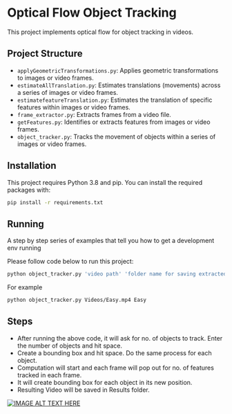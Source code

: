 # Optical Flow Object Tracking

This project implements optical flow for object tracking in videos.

## Project Structure

- `applyGeometricTransformations.py`: Applies geometric transformations to images or video frames.
- `estimateAllTranslation.py`: Estimates translations (movements) across a series of images or video frames.
- `estimatefeatureTranslation.py`: Estimates the translation of specific features within images or video frames.
- `frame_extractor.py`: Extracts frames from a video file.
- `getFeatures.py`: Identifies or extracts features from images or video frames.
- `object_tracker.py`: Tracks the movement of objects within a series of images or video frames.

## Installation

This project requires Python 3.8 and pip. You can install the required packages with:

```sh
pip install -r requirements.txt
```

## Running

A step by step series of examples that tell you how to get a development env running

Please follow code below to run this project:

```sh
python object_tracker.py 'video path' 'folder name for saving extracted images'
```

For example

```sh
python object_tracker.py Videos/Easy.mp4 Easy
```

## Steps

- After running the above code, it will ask for no. of objects to track. Enter the number of objects and hit space.
- Create a bounding box and hit space. Do the same process for each object.
- Computation will start and each frame will pop out for no. of features tracked in each frame.
- It will create bounding box for each object in its new position.
- Resulting Video will be saved in Results folder.

[![IMAGE ALT TEXT HERE](https://img.youtube.com/vi/bBm7kNbwPwk/0.jpg)](https://www.youtube.com/watch?v=bBm7kNbwPwk)

